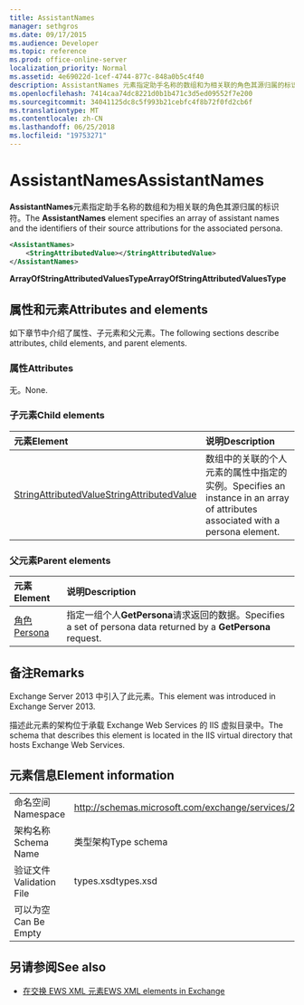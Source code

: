 ```yaml
---
title: AssistantNames
manager: sethgros
ms.date: 09/17/2015
ms.audience: Developer
ms.topic: reference
ms.prod: office-online-server
localization_priority: Normal
ms.assetid: 4e69022d-1cef-4744-877c-848a0b5c4f40
description: AssistantNames 元素指定助手名称的数组和为相关联的角色其源归属的标识符。
ms.openlocfilehash: 7414caa74dc8221d0b1b471c3d5ed09552f7e200
ms.sourcegitcommit: 34041125dc8c5f993b21cebfc4f8b72f0fd2cb6f
ms.translationtype: MT
ms.contentlocale: zh-CN
ms.lasthandoff: 06/25/2018
ms.locfileid: "19753271"
---
```

# <a name="assistantnames"></a><span data-ttu-id="7e1bc-103">AssistantNames</span><span class="sxs-lookup"><span data-stu-id="7e1bc-103">AssistantNames</span></span>

<span data-ttu-id="7e1bc-104">**AssistantNames**元素指定助手名称的数组和为相关联的角色其源归属的标识符。</span><span class="sxs-lookup"><span data-stu-id="7e1bc-104">The **AssistantNames** element specifies an array of assistant names and the identifiers of their source attributions for the associated persona.</span></span> 
  
```XML
<AssistantNames>
    <StringAttributedValue></StringAttributedValue>
</AssistantNames>
```

 <span data-ttu-id="7e1bc-105">**ArrayOfStringAttributedValuesType**</span><span class="sxs-lookup"><span data-stu-id="7e1bc-105">**ArrayOfStringAttributedValuesType**</span></span>
## <a name="attributes-and-elements"></a><span data-ttu-id="7e1bc-106">属性和元素</span><span class="sxs-lookup"><span data-stu-id="7e1bc-106">Attributes and elements</span></span>

<span data-ttu-id="7e1bc-107">如下章节中介绍了属性、子元素和父元素。</span><span class="sxs-lookup"><span data-stu-id="7e1bc-107">The following sections describe attributes, child elements, and parent elements.</span></span>
  
### <a name="attributes"></a><span data-ttu-id="7e1bc-108">属性</span><span class="sxs-lookup"><span data-stu-id="7e1bc-108">Attributes</span></span>

<span data-ttu-id="7e1bc-109">无。</span><span class="sxs-lookup"><span data-stu-id="7e1bc-109">None.</span></span>
  
### <a name="child-elements"></a><span data-ttu-id="7e1bc-110">子元素</span><span class="sxs-lookup"><span data-stu-id="7e1bc-110">Child elements</span></span>

|<span data-ttu-id="7e1bc-111">**元素**</span><span class="sxs-lookup"><span data-stu-id="7e1bc-111">**Element**</span></span>|<span data-ttu-id="7e1bc-112">**说明**</span><span class="sxs-lookup"><span data-stu-id="7e1bc-112">**Description**</span></span>|
|:-----|:-----|
|[<span data-ttu-id="7e1bc-113">StringAttributedValue</span><span class="sxs-lookup"><span data-stu-id="7e1bc-113">StringAttributedValue</span></span>](stringattributedvalue.md) <br/> |<span data-ttu-id="7e1bc-114">数组中的关联的个人元素的属性中指定的实例。</span><span class="sxs-lookup"><span data-stu-id="7e1bc-114">Specifies an instance in an array of attributes associated with a persona element.</span></span>  <br/> |
   
### <a name="parent-elements"></a><span data-ttu-id="7e1bc-115">父元素</span><span class="sxs-lookup"><span data-stu-id="7e1bc-115">Parent elements</span></span>

|<span data-ttu-id="7e1bc-116">**元素**</span><span class="sxs-lookup"><span data-stu-id="7e1bc-116">**Element**</span></span>|<span data-ttu-id="7e1bc-117">**说明**</span><span class="sxs-lookup"><span data-stu-id="7e1bc-117">**Description**</span></span>|
|:-----|:-----|
|[<span data-ttu-id="7e1bc-118">角色</span><span class="sxs-lookup"><span data-stu-id="7e1bc-118">Persona</span></span>](persona.md) <br/> |<span data-ttu-id="7e1bc-119">指定一组个人**GetPersona**请求返回的数据。</span><span class="sxs-lookup"><span data-stu-id="7e1bc-119">Specifies a set of persona data returned by a **GetPersona** request.</span></span>  <br/> |
   
## <a name="remarks"></a><span data-ttu-id="7e1bc-120">备注</span><span class="sxs-lookup"><span data-stu-id="7e1bc-120">Remarks</span></span>

<span data-ttu-id="7e1bc-121">Exchange Server 2013 中引入了此元素。</span><span class="sxs-lookup"><span data-stu-id="7e1bc-121">This element was introduced in Exchange Server 2013.</span></span>
  
<span data-ttu-id="7e1bc-122">描述此元素的架构位于承载 Exchange Web Services 的 IIS 虚拟目录中。</span><span class="sxs-lookup"><span data-stu-id="7e1bc-122">The schema that describes this element is located in the IIS virtual directory that hosts Exchange Web Services.</span></span>
  
## <a name="element-information"></a><span data-ttu-id="7e1bc-123">元素信息</span><span class="sxs-lookup"><span data-stu-id="7e1bc-123">Element information</span></span>

|||
|:-----|:-----|
|<span data-ttu-id="7e1bc-124">命名空间</span><span class="sxs-lookup"><span data-stu-id="7e1bc-124">Namespace</span></span>  <br/> |http://schemas.microsoft.com/exchange/services/2006/types  <br/> |
|<span data-ttu-id="7e1bc-125">架构名称</span><span class="sxs-lookup"><span data-stu-id="7e1bc-125">Schema Name</span></span>  <br/> |<span data-ttu-id="7e1bc-126">类型架构</span><span class="sxs-lookup"><span data-stu-id="7e1bc-126">Type schema</span></span>  <br/> |
|<span data-ttu-id="7e1bc-127">验证文件</span><span class="sxs-lookup"><span data-stu-id="7e1bc-127">Validation File</span></span>  <br/> |<span data-ttu-id="7e1bc-128">types.xsd</span><span class="sxs-lookup"><span data-stu-id="7e1bc-128">types.xsd</span></span>  <br/> |
|<span data-ttu-id="7e1bc-129">可以为空</span><span class="sxs-lookup"><span data-stu-id="7e1bc-129">Can Be Empty</span></span>  <br/> ||
   
## <a name="see-also"></a><span data-ttu-id="7e1bc-130">另请参阅</span><span class="sxs-lookup"><span data-stu-id="7e1bc-130">See also</span></span>

- [<span data-ttu-id="7e1bc-131">在交换 EWS XML 元素</span><span class="sxs-lookup"><span data-stu-id="7e1bc-131">EWS XML elements in Exchange</span></span>](ews-xml-elements-in-exchange.md)

